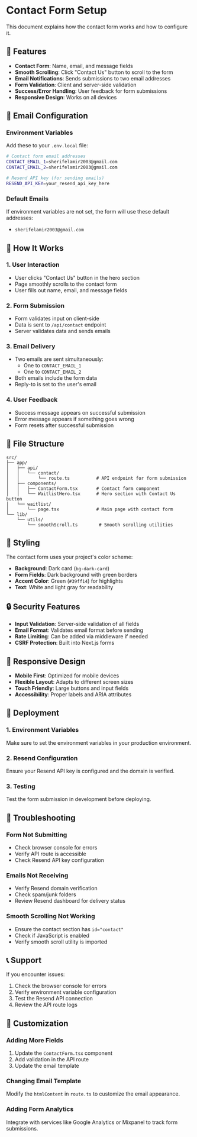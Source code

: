 # Contact Form Setup

This document explains how the contact form works and how to configure it.

## 🚀 **Features**

- **Contact Form**: Name, email, and message fields
- **Smooth Scrolling**: Click "Contact Us" button to scroll to the form
- **Email Notifications**: Sends submissions to two email addresses
- **Form Validation**: Client and server-side validation
- **Success/Error Handling**: User feedback for form submissions
- **Responsive Design**: Works on all devices

## 📧 **Email Configuration**

### **Environment Variables**

Add these to your `.env.local` file:

```bash
# Contact form email addresses
CONTACT_EMAIL_1=sherifelamir2003@gmail.com
CONTACT_EMAIL_2=sherifelamir2003@gmail.com

# Resend API key (for sending emails)
RESEND_API_KEY=your_resend_api_key_here
```

### **Default Emails**

If environment variables are not set, the form will use these default addresses:

- `sherifelamir2003@gmail.com`

## 🔧 **How It Works**

### **1. User Interaction**

- User clicks "Contact Us" button in the hero section
- Page smoothly scrolls to the contact form
- User fills out name, email, and message fields

### **2. Form Submission**

- Form validates input on client-side
- Data is sent to `/api/contact` endpoint
- Server validates data and sends emails

### **3. Email Delivery**

- Two emails are sent simultaneously:
  - One to `CONTACT_EMAIL_1`
  - One to `CONTACT_EMAIL_2`
- Both emails include the form data
- Reply-to is set to the user's email

### **4. User Feedback**

- Success message appears on successful submission
- Error message appears if something goes wrong
- Form resets after successful submission

## 📁 **File Structure**

```
src/
├── app/
│   ├── api/
│   │   └── contact/
│   │       └── route.ts          # API endpoint for form submission
│   ├── components/
│   │   ├── ContactForm.tsx       # Contact form component
│   │   └── WaitlistHero.tsx      # Hero section with Contact Us button
│   └── waitlist/
│       └── page.tsx              # Main page with contact form
└── lib/
    └── utils/
        └── smoothScroll.ts        # Smooth scrolling utilities
```

## 🎨 **Styling**

The contact form uses your project's color scheme:

- **Background**: Dark card (`bg-dark-card`)
- **Form Fields**: Dark background with green borders
- **Accent Color**: Green (`#39ff14`) for highlights
- **Text**: White and light gray for readability

## 🔒 **Security Features**

- **Input Validation**: Server-side validation of all fields
- **Email Format**: Validates email format before sending
- **Rate Limiting**: Can be added via middleware if needed
- **CSRF Protection**: Built into Next.js forms

## 📱 **Responsive Design**

- **Mobile First**: Optimized for mobile devices
- **Flexible Layout**: Adapts to different screen sizes
- **Touch Friendly**: Large buttons and input fields
- **Accessibility**: Proper labels and ARIA attributes

## 🚀 **Deployment**

### **1. Environment Variables**

Make sure to set the environment variables in your production environment.

### **2. Resend Configuration**

Ensure your Resend API key is configured and the domain is verified.

### **3. Testing**

Test the form submission in development before deploying.

## 🐛 **Troubleshooting**

### **Form Not Submitting**

- Check browser console for errors
- Verify API route is accessible
- Check Resend API key configuration

### **Emails Not Receiving**

- Verify Resend domain verification
- Check spam/junk folders
- Review Resend dashboard for delivery status

### **Smooth Scrolling Not Working**

- Ensure the contact section has `id="contact"`
- Check if JavaScript is enabled
- Verify smooth scroll utility is imported

## 📞 **Support**

If you encounter issues:

1. Check the browser console for errors
2. Verify environment variable configuration
3. Test the Resend API connection
4. Review the API route logs

## 🔄 **Customization**

### **Adding More Fields**

1. Update the `ContactForm.tsx` component
2. Add validation in the API route
3. Update the email template

### **Changing Email Template**

Modify the `htmlContent` in `route.ts` to customize the email appearance.

### **Adding Form Analytics**

Integrate with services like Google Analytics or Mixpanel to track form submissions.
